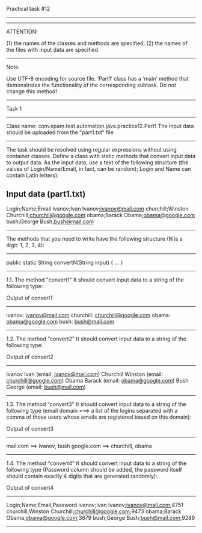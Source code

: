 Practical task #12
_______________________

**************************************
ATTENTION!

(1) the names of the classes and methods are specified;
(2) the names of the files with input data are specified.
**************************************

Note.

Use UTF-8 encoding for source file.
‘Part1’ class has a ‘main’ method that demonstrates the functionality of the corresponding subtask. Do not change this method!
_______________________

Task 1

-----------------------

Class name: com.epam.test.automation.java.practice12.Part1
The input data should be uploaded from the "part1.txt" file

-----------------------

The task should be resolved using regular expressions without using container classes.
Define a class with static methods that convert input data to output data.
As the input data, use a text of the following structure (the values of Login/Name/Email, in fact, can be random); Login and Name can contain Latin letters):


Input data (part1.txt)
-----------------------

Login;Name;Email
ivanov;Ivan Ivanov;ivanov@mail.com
churchill;Winston Churchill;churchill@google.com
obama;Barack Obama;obama@google.com
bush;George Bush;bush@mail.com

-----------------------

The methods that you need to write have the following structure (N is a digit: 1, 2, 3, 4):

-----------------------

public static String convertN(String input) {
    ... 
} 

-----------------------

1.1. The method "convert1"
It should convert input data to a string of the following type:

Output of convert1

-----------------------

ivanov: ivanov@mail.com
churchill: churchill@google.com
obama: obama@google.com
bush: bush@mail.com

-----------------------

1.2. The method "convert2"
It should convert input data to a string of the following type:

Output of convert2 

-----------------------

Ivanov Ivan (email: ivanov@mail.com)
Churchill Winston (email: churchill@google.com)
Obama Barack (email: obama@google.com)
Bush George (email: bush@mail.com)

-----------------------

1.3. The method "convert3"
It should convert input data to a string of the following type (email domain ===> a list of the logins separated with a comma of those users whose emails are registered based on this domain):

Output of convert3 

-----------------------

mail.com ==> ivanov, bush
google.com ==> churchill, obama

-----------------------

1.4. The method "convert4"
It should convert input data to a string of the following type (Password column should be added, the password itself should contain exactly 4 digits that are generated randomly):

Output of convert4 

-----------------------

Login;Name;Email;Password
ivanov;Ivan Ivanov;ivanov@mail.com;4751
churchill;Winston Churchill;churchill@google.com;9473
obama;Barack Obama;obama@google.com;3679
bush;George Bush;bush@mail.com;9289

-----------------------